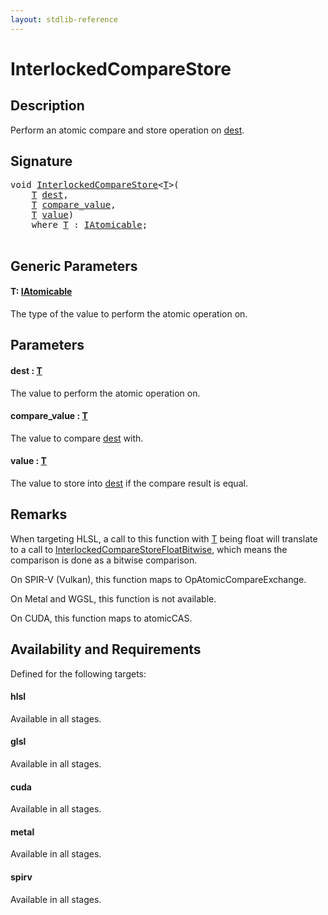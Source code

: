 ```yaml
---
layout: stdlib-reference
---
```


# InterlockedCompareStore

## Description

Perform an atomic compare and store operation on <span class='code'><a href=".html#decl-dest" class="code_param">dest</a></span>.



## Signature 

<pre>
<span class="code_keyword">void</span> <a href=".html">InterlockedCompareStore</a>&lt;<a href=".html#typeparam-T" class="code_type">T</a>&gt;(
    <a href=".html#typeparam-T" class="code_type">T</a> <a href=".html#decl-dest" class="code_param">dest</a>,
    <a href=".html#typeparam-T" class="code_type">T</a> <a href=".html#decl-compare_value" class="code_param">compare_value</a>,
    <a href=".html#typeparam-T" class="code_type">T</a> <a href=".html#decl-value" class="code_param">value</a>)
    <span class='code_keyword'>where</span> <a href=".html#typeparam-T" class="code_type">T</a> : <a href="../../interfaces/iatomicable-01/index.html" class="code_type">IAtomicable</a>;

</pre>

## Generic Parameters

####  <a id="typeparam-T"></a>T: [IAtomicable](../../interfaces/iatomicable-01/index.html)
The type of the value to perform the atomic operation on.


## Parameters

####  <a id="decl-dest"></a>dest  : [T](.html#typeparam-T)
The value to perform the atomic operation on.

####  <a id="decl-compare_value"></a>compare\_value  : [T](.html#typeparam-T)
The value to compare <span class='code'><a href=".html#decl-dest" class="code_param">dest</a></span> with.

####  <a id="decl-value"></a>value  : [T](.html#typeparam-T)
The value to store into <span class='code'><a href=".html#decl-dest" class="code_param">dest</a></span> if the compare result is equal.


## Remarks
When targeting HLSL, a call to this function with <span class='code'><a href=".html#typeparam-T" class="code_type">T</a></span> being <span class='code'><span class="code_keyword">float</span></span> will translate to a call to
<span class='code'><a href="../interlockedcomparestorefloatbitwise-0bins.html">InterlockedCompareStoreFloatBitwise</a></span>, which means the comparison is done as a bitwise comparison.

On SPIR-V (Vulkan), this function maps to <span class='code'>OpAtomicCompareExchange</span>.

On Metal and WGSL, this function is not available.

On CUDA, this function maps to <span class='code'>atomicCAS</span>.


## Availability and Requirements

Defined for the following targets:

#### hlsl
Available in all stages.

#### glsl
Available in all stages.

#### cuda
Available in all stages.

#### metal
Available in all stages.

#### spirv
Available in all stages.



